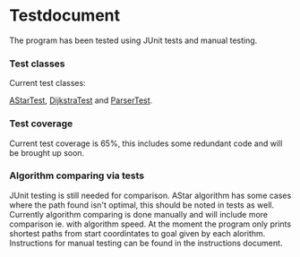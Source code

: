 # Testdocument

The program has been tested using JUnit tests and manual testing.

### Test classes

Current test classes:

[AStarTest](https://github.com/synesteesia/pathAlgorithms/blob/master/pathAlgorithms/src/test/java/AStarTest.java), [DijkstraTest](https://github.com/synesteesia/pathAlgorithms/blob/master/pathAlgorithms/src/test/java/DijkstraTest.java) and [ParserTest](https://github.com/synesteesia/pathAlgorithms/blob/master/pathAlgorithms/src/test/java/ParserTest.java).


### Test coverage

Current test coverage is 65%, this includes some redundant code and will be brought up soon.

### Algorithm comparing via tests

JUnit testing is still needed for comparison. AStar algorithm has some cases where the path found isn't optimal, this should be noted in tests as well.
Currently algorithm comparing is done manually and will include more comparison ie. with algorithm speed. At the moment the program only prints shortest paths from start coordintates to goal given by each alorithm. Instructions for manual testing can be found in the instructions document.


